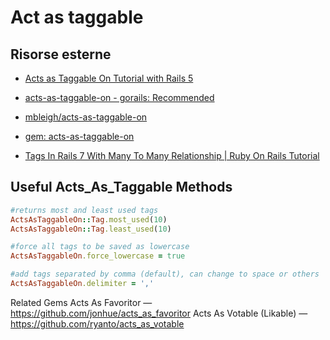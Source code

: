 # Act as taggable


## Risorse esterne

- [Acts as Taggable On Tutorial with Rails 5](https://medium.com/le-wagon/acts-as-taggable-on-tutorial-with-rails-5-417a862804b6)

- [acts-as-taggable-on - gorails: Recommended](https://gorails.com/tool_categories/tags-tagging/tools)
- [mbleigh/acts-as-taggable-on](https://github.com/mbleigh/acts-as-taggable-on)
- [gem: acts-as-taggable-on](https://rubygems.org/gems/acts-as-taggable-on)

- [Tags In Rails 7 With Many To Many Relationship | Ruby On Rails Tutorial](https://www.youtube.com/watch?v=03enr4NNgLI)




## Useful Acts_As_Taggable Methods

```ruby
#returns most and least used tags
ActsAsTaggableOn::Tag.most_used(10)
ActsAsTaggableOn::Tag.least_used(10)

#force all tags to be saved as lowercase
ActsAsTaggableOn.force_lowercase = true

#add tags separated by comma (default), can change to space or others
ActsAsTaggableOn.delimiter = ','
```


Related Gems
Acts As Favoritor — https://github.com/jonhue/acts_as_favoritor
Acts As Votable (Likable) — https://github.com/ryanto/acts_as_votable